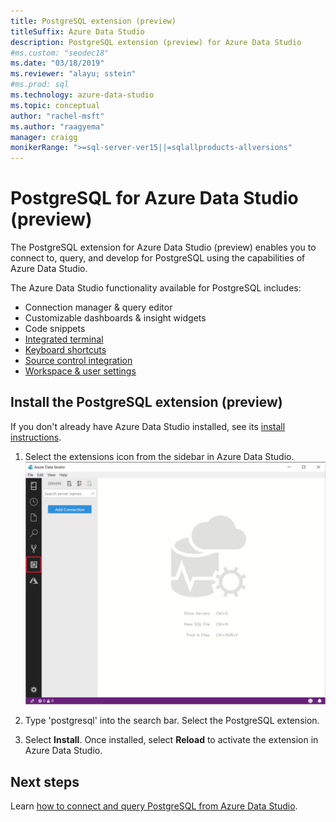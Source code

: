 ```yaml
---
title: PostgreSQL extension (preview)
titleSuffix: Azure Data Studio
description: PostgreSQL extension (preview) for Azure Data Studio
#ms.custom: "seodec18"
ms.date: "03/18/2019"
ms.reviewer: "alayu; sstein"
#ms.prod: sql
ms.technology: azure-data-studio
ms.topic: conceptual
author: "rachel-msft"
ms.author: "raagyema"
manager: craigg
monikerRange: ">=sql-server-ver15||=sqlallproducts-allversions"
---
```


# PostgreSQL for Azure Data Studio (preview)

The PostgreSQL extension for Azure Data Studio (preview) enables you to connect to, query, and develop for PostgreSQL using the capabilities of Azure Data Studio. 

The Azure Data Studio functionality available for PostgreSQL includes:

- Connection manager & query editor
- Customizable dashboards & insight widgets
- Code snippets
- [Integrated terminal](integrated-terminal.md)
- [Keyboard shortcuts](keyboard-shortcuts.md)
- [Source control integration](source-control.md)
- [Workspace & user settings](settings.md)


## Install the PostgreSQL extension (preview)

If you don't already have Azure Data Studio installed, see its [install instructions](download.md).

1. Select the extensions icon from the sidebar in Azure Data Studio.
   ![Extensions icon](media/extensions/postgresql-extension/extensions-icon.png)

2. Type 'postgresql' into the search bar. Select the PostgreSQL extension.

3. Select **Install**. Once installed, select **Reload** to activate the extension in Azure Data Studio.


## Next steps

Learn [how to connect and query PostgreSQL from Azure Data Studio](quickstart-postgresql.md).

